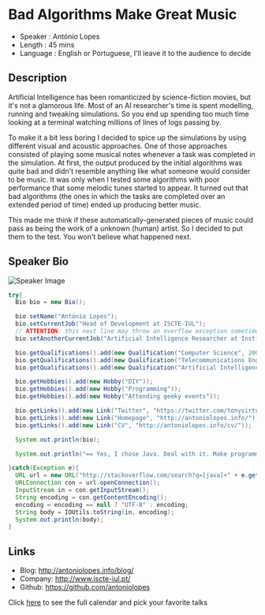 Bad Algorithms Make Great Music
========================

* Speaker   : António Lopes
* Length    : 45 mins
* Language  : English or Portuguese, I'll leave it to the audience to decide

Description
-----------

Artificial Intelligence has been romanticized by science-fiction movies, but it's not a glamorous life. Most of an AI researcher's time is spent modelling, running and tweaking simulations. So you end up spending too much time looking at a terminal watching millions of lines of logs passing by.

To make it a bit less boring I decided to spice up the simulations by using different visual and acoustic approaches. One of those approaches consisted of playing some musical notes whenever a task was completed in the simulation. At first, the output produced by the initial algorithms was quite bad and didn't resemble anything like what someone would consider to be music. It was only when I tested some algorithms with poor performance that some melodic tunes started to appear. It turned out that bad algorithms (the ones in which the tasks are completed over an extended period of time) ended up producing better music.

This made me think if these automatically-generated pieces of music could pass as being the work of a unknown (human) artist. So I decided to put them to the test. You won't believe what happened next.

Speaker Bio
-----------

![Speaker Image](https://avatars1.githubusercontent.com/u/329746?v=3&s=400)

```java
try{
  Bio bio = new Bio();

  bio.setName("António Lopes");
  bio.setCurrentJob("Head of Development at ISCTE-IUL");
  // ATTENTION: this next line may throw an overflow exception sometimes: after all, there's only 24 hours in the day 
  bio.setAnotherCurrentJob("Artificial Intelligence Researcher at Instituto de Telecomunicações");

  bio.getQualifications().add(new Qualification("Computer Science", 2002));
  bio.getQualifications().add(new Qualification("Telecommunications Engineering MSc", 2006));
  bio.getQualifications().add(new Qualification("Artificial Intelligence PhD", 2011));

  bio.getHobbies().add(new Hobby("DIY"));
  bio.getHobbies().add(new Hobby("Programming"));
  bio.getHobbies().add(new Hobby("Attending geeky events"));

  bio.getLinks().add(new Link("Twitter", "https://twitter.com/tonyvirtual"));
  bio.getLinks().add(new Link("Homepage", "http://antoniolopes.info/"));
  bio.getLinks().add(new Link("CV", "http://antoniolopes.info/cv/"));

  System.out.println(bio);

  System.out.println("== Yes, I chose Java. Deal with it. Make programming love, not language flame wars. ==");

}catch(Exception e){
  URL url = new URL("http://stackoverflow.com/search?q=[java]+" + e.getMessage());
  URLConnection con = url.openConnection();
  InputStream in = con.getInputStream();
  String encoding = con.getContentEncoding();
  encoding = encoding == null ? "UTF-8" : encoding;
  String body = IOUtils.toString(in, encoding);
  System.out.println(body);
}
```

Links
-----

* Blog: http://antoniolopes.info/blog/
* Company: http://www.iscte-iul.pt/
* Github: https://github.com/antoniolopes

Click [here][1] to see the full calendar and pick your favorite talks

[1]: https://pixels.camp/schedule/
